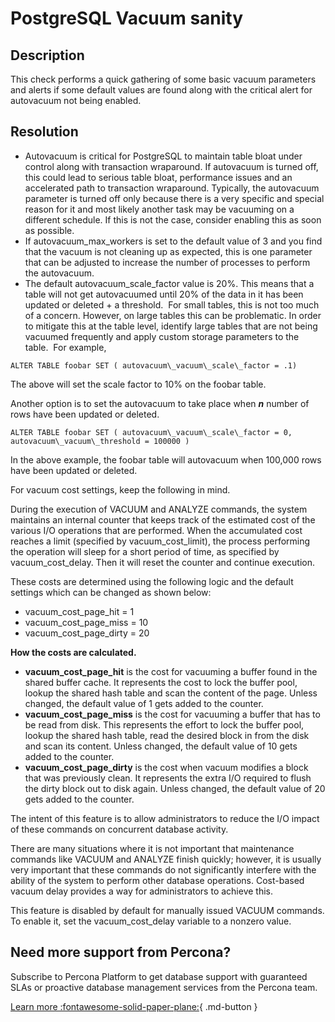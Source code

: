# PostgreSQL Vacuum sanity


## Description

This check performs a quick gathering of some basic vacuum parameters and alerts if some default values are found along with the critical alert for autovacuum not being enabled.

## Resolution
*   Autovacuum is critical for PostgreSQL to maintain table bloat under control along with transaction wraparound. If autovacuum is turned off, this could lead to serious table bloat, performance issues and an accelerated path to transaction wraparound. Typically, the autovacuum parameter is turned off only because there is a very specific and special reason for it and most likely another task may be vacuuming on a different schedule. If this is not the case, consider enabling this as soon as possible.
*   If autovacuum\_max\_workers is set to the default value of 3 and you find that the vacuum is not cleaning up as expected, this is one parameter that can be adjusted to increase the number of processes to perform the autovacuum.
*   The default autovacuum\_scale\_factor value is 20%. This means that a table will not get autovacuumed until 20% of the data in it has been updated or deleted + a threshold.  For small tables, this is not too much of a concern. However, on large tables this can be problematic. In order to mitigate this at the table level, identify large tables that are not being vacuumed frequently and apply custom storage parameters to the table.  For example,

`ALTER TABLE foobar SET ( autovacuum\_vacuum\_scale\_factor = .1)`

The above will set the scale factor to 10% on the foobar table.  

Another option is to set the autovacuum to take place when _**n**_ number of rows have been updated or deleted.

`ALTER TABLE foobar SET ( autovacuum\_vacuum\_scale\_factor = 0, autovacuum\_vacuum\_threshold = 100000 )`

In the above example, the foobar table will autovacuum when 100,000 rows have been updated or deleted. 

For vacuum cost settings, keep the following in mind.

During the execution of VACUUM and ANALYZE commands, the system maintains an internal counter that keeps track of the estimated cost of the various I/O operations that are performed. When the accumulated cost reaches a limit (specified by vacuum\_cost\_limit), the process performing the operation will sleep for a short period of time, as specified by vacuum\_cost\_delay. Then it will reset the counter and continue execution.

These costs are determined using the following logic and the default settings which can be changed as shown below:

*   vacuum\_cost\_page\_hit = 1
*   vacuum\_cost\_page\_miss = 10
*   vacuum\_cost\_page\_dirty = 20

**How the costs are calculated.**

*   **vacuum\_cost\_page\_hit** is the cost for vacuuming a buffer found in the shared buffer cache. It represents the cost to lock the buffer pool, lookup the shared hash table and scan the content of the page. Unless changed, the default value of 1 gets added to the counter.
*   **vacuum\_cost\_page\_miss** is the cost for vacuuming a buffer that has to be read from disk. This represents the effort to lock the buffer pool, lookup the shared hash table, read the desired block in from the disk and scan its content. Unless changed, the default value of 10 gets added to the counter.
*   **vacuum\_cost\_page\_dirty** is the cost when vacuum modifies a block that was previously clean. It represents the extra I/O required to flush the dirty block out to disk again. Unless changed, the default value of 20 gets added to the counter.

The intent of this feature is to allow administrators to reduce the I/O impact of these commands on concurrent database activity.

There are many situations where it is not important that maintenance commands like VACUUM and ANALYZE finish quickly; however, it is usually very important that these commands do not significantly interfere with the ability of the system to perform other database operations. Cost-based vacuum delay provides a way for administrators to achieve this.

This feature is disabled by default for manually issued VACUUM commands. To enable it, set the vacuum\_cost\_delay variable to a nonzero value.


## Need more support from Percona?

Subscribe to Percona Platform to get database support with guaranteed SLAs or proactive database management services from the Percona team.

[Learn more :fontawesome-solid-paper-plane:](https://per.co.na/subscribe){ .md-button }
